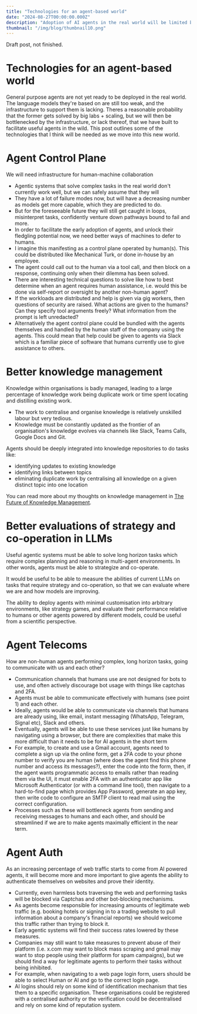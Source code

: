 ```yaml
---
title: "Technologies for an agent-based world"
date: "2024-08-27T00:00:00.000Z"
description: "Adoption of AI agents in the real world will be limited by infrastructure initially. What technologies will we need to facilitate the early adoption of agents?"
thumbnail: "/img/blog/thumbnail10.png"
---
```

Draft post, not finished. 

# Technologies for an agent-based world
General purpose agents are not yet ready to be deployed in the real world. The language models they're based on are still too weak, and the infrastructure to support them is lacking. Theres a reasonable probability that the former gets solved by big labs + scaling, but we will then be bottlenecked by the infrastructure, or lack thereof, that we have built to facilitate useful agents in the wild. This post outlines some of the technologies that I think will be needed as we move into this new world. 

# Agent Control Plane
We will need infrastructure for human-machine collaboration 
- Agentic systems that solve complex tasks in the real world don't currently work well, but we can safely assume that they will 
- They have a lot of failure modes now, but will have a decreasing number as models get more capable, which they are predicted to do. 
- But for the foreseeable future they will still get caught in loops, misinterpret tasks, confidently venture down pathways bound to fail and more. 
- In order to facilitate the early adoption of agents, and unlock their fledgling potential now, we need better ways of machines to defer to humans.
- I imagine this manifesting as a control plane operated by human(s). This could be distributed like Mechanical Turk, or done in-house by an employee. 
- The agent could call out to the human via a tool call, and then block on a response, continuing only when their dilemma has been solved. 
- There are interesting technical questions to solve like how to best determine when an agent requires human assistance, i.e. would this be done via self-report or oversight by another non-human agent? 
- If the workloads are distributed and help is given via gig workers, then questions of security are raised. What actions are given to the humans? Can they specify tool arguments freely? What information from the prompt is left unredacted?
- Alternatively the agent control plane could be bundled with the agents themselves and handled by the human staff of the company using the agents. This could mean that help could be given to agents via Slack which is a familiar piece of software that humans currently use to give assistance to others. 

# Better knowledge management 
Knowledge within organisations is badly managed, leading to a large percentage of knowledge work being duplicate work or time spent locating and distilling existing work.
- The work to centralise and organise knowledge is relatively unskilled labour but very tedious. 
- Knowledge must be constantly updated as the frontier of an organisation's knowledge evolves via channels like Slack, Teams Calls, Google Docs and Git.

Agents should be deeply integrated into knowledge repositories to do tasks like:
- identifying updates to existing knowledge
- identifying links between topics 
- eliminating duplicate work by centralising all knowledge on a given distinct topic into one location

You can read more about my thoughts on knowledge management in [The Future of Knowledge Management](blog/the-future-of-knowledge-management).

# Better evaluations of strategy and co-operation in LLMs
Useful agentic systems must be able to solve long horizon tasks which require complex planning and reasoning in multi-agent environments. In other words, agents must be able to strategize and co-operate.

It would be useful to be able to measure the abilities of current LLMs on tasks that require strategy and co-operation, so that we can evaluate where we are and how models are improving. 

The ability to deploy agents with minimal customisation into arbitrary environments, like strategy games, and evaluate their performance relative to humans or other agents powered by different models, could be useful from a scientific perspective. 

# Agent Telecoms
How are non-human agents performing complex, long horizon tasks, going to communicate with us and each other? 
- Communication channels that humans use are not designed for bots to use, and often actively discourage bot usage with things like captchas and 2FA. 
- Agents must be able to communicate effectively with humans (see point 1) and each other. 
- Ideally, agents would be able to communicate via channels that humans are already using, like email, instant messaging (WhatsApp, Telegram, Signal etc), Slack and others.
- Eventually, agents will be able to use these services just like humans by navigating using a browser, but there are complexities that make this more difficult than it needs to be for AI agents in the short term
- For example, to create and use a Gmail account, agents need to complete a sign up via the online form, get a 2FA code to your phone number to verify you are human (where does the agent find this phone number and access its messages?), enter the code into the form, then, if the agent wants programmatic access to emails rather than reading them via the UI, it must enable 2FA with an authenticator app like Microsoft Authenticator (or with a command line tool), then navigate to a hard-to-find page which provides App Password, generate an app key, then write code to configure an SMTP client to read mail using the correct configuration.
- Processes such as these will bottleneck agents from sending and receiving messages to humans and each other, and should be streamlined if we are to make agents maximally efficient in the near term. 

 
# Agent Auth
As an increasing percentage of web traffic starts to come from AI powered agents, it will become more and more important to give agents the ability to authenticate themselves on websites and prove their identity.
- Currently, even harmless bots traversing the web and performing tasks will be blocked via Captchas and other bot-blocking mechanisms. 
- As agents become responsible for increasing amounts of legitimate web traffic (e.g. booking hotels or signing in to a trading website to pull information about a company's financial reports) we should welcome this traffic rather than trying to block it. 
- Early agentic systems will find their success rates lowered by these measures. 
- Companies may still want to take measures to prevent abuse of their platform (i.e. x.com may want to block mass scraping and gmail may want to stop people using their platform for spam campaigns), but we should find a way for legitimate agents to perform their tasks without being inhibited. 
- For example, when navigating to a web page login form, users should be able to select Human or AI and go to the correct login page. 
- AI logins should rely on some kind of identification mechanism that ties them to a specific organisation. These organisations could be registered with a centralised authority or the verification could be decentralised and rely on some kind of reputation system. 
